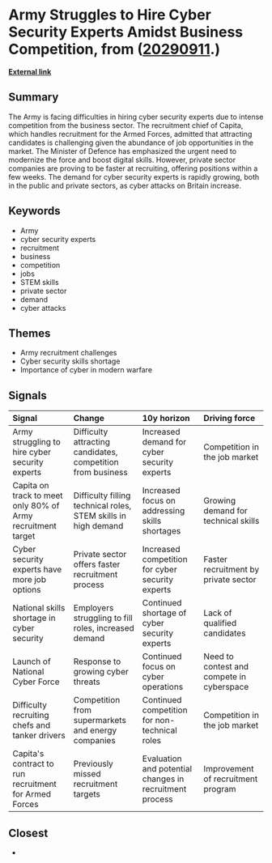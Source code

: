 # __Army Struggles to Hire Cyber Security Experts Amidst Business Competition__, from ([20290911](https://kghosh.substack.com/p/20290911).)

__[External link](https://www.telegraph.co.uk/business/2023/08/13/army-struggling-hire-cyber-staff-attacks-britain-ramp-up/)__



## Summary

The Army is facing difficulties in hiring cyber security experts due to intense competition from the business sector. The recruitment chief of Capita, which handles recruitment for the Armed Forces, admitted that attracting candidates is challenging given the abundance of job opportunities in the market. The Minister of Defence has emphasized the urgent need to modernize the force and boost digital skills. However, private sector companies are proving to be faster at recruiting, offering positions within a few weeks. The demand for cyber security experts is rapidly growing, both in the public and private sectors, as cyber attacks on Britain increase.

## Keywords

* Army
* cyber security experts
* recruitment
* business
* competition
* jobs
* STEM skills
* private sector
* demand
* cyber attacks

## Themes

* Army recruitment challenges
* Cyber security skills shortage
* Importance of cyber in modern warfare

## Signals

| Signal                                                      | Change                                                         | 10y horizon                                             | Driving force                             |
|:------------------------------------------------------------|:---------------------------------------------------------------|:--------------------------------------------------------|:------------------------------------------|
| Army struggling to hire cyber security experts              | Difficulty attracting candidates, competition from business    | Increased demand for cyber security experts             | Competition in the job market             |
| Capita on track to meet only 80% of Army recruitment target | Difficulty filling technical roles, STEM skills in high demand | Increased focus on addressing skills shortages          | Growing demand for technical skills       |
| Cyber security experts have more job options                | Private sector offers faster recruitment process               | Increased competition for cyber security experts        | Faster recruitment by private sector      |
| National skills shortage in cyber security                  | Employers struggling to fill roles, increased demand           | Continued shortage of cyber security experts            | Lack of qualified candidates              |
| Launch of National Cyber Force                              | Response to growing cyber threats                              | Continued focus on cyber operations                     | Need to contest and compete in cyberspace |
| Difficulty recruiting chefs and tanker drivers              | Competition from supermarkets and energy companies             | Continued competition for non-technical roles           | Competition in the job market             |
| Capita's contract to run recruitment for Armed Forces       | Previously missed recruitment targets                          | Evaluation and potential changes in recruitment process | Improvement of recruitment program        |

## Closest

* 